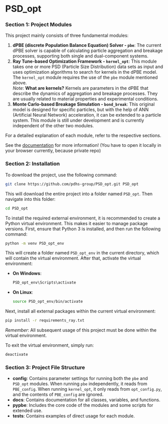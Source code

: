 # PSD_opt
### Section 1: Project Modules

This project mainly consists of three fundamental modules:

1. **dPBE (discrete Population Balance Equation) Solver - `pbe`**: The current dPBE solver is capable of calculating particle aggregation and breakage processes, supporting both single and dual-component systems.
2. **Ray Tune-based Optimization Framework - `kernel_opt`**: This module takes one or more PSD (Particle Size Distribution) data sets as input and uses optimization algorithms to search for kernels in the dPBE model. The `kernel_opt` module requires the use of the `pbe` module mentioned above.  
   _Note_: **What are kernels?** Kernels are parameters in the dPBE that describe the dynamics of aggregation and breakage processes. They are usually related to material properties and experimental conditions.
3. **Monte Carlo-based Breakage Simulation - `bond_break`**: This original model is designed for specific particles, but with the help of ANN (Artificial Neural Network) acceleration, it can be extended to a particle system. This module is still under development and is currently independent of the other two modules.

For a detailed explanation of each module, refer to the respective sections.

See the [documentation](docs/_build/html/index.html) for more information! (You have to open it locally in your browser currently, because private repo)

### Section 2: Installation

To download the project, use the following command:

```bash
git clone https://github.com/pdhs-group/PSD_opt.git PSD_opt
```

This will download the entire project into a folder named `PSD_opt`. Then navigate into this folder:

```bash
cd PSD_opt
```

To install the required external environment, it is recommended to create a Python virtual environment. This makes it easier to manage package versions. First, ensure that Python 3 is installed, and then run the following command:

```bash
python -m venv PSD_opt_env
```

This will create a folder named `PSD_opt_env` in the current directory, which will contain the virtual environment. After that, activate the virtual environment:

- **On Windows**:
  
  ```bash
  PSD_opt_env\Scripts\activate
  ```

- **On Linux**:

  ```bash
  source PSD_opt_env/bin/activate
  ```

Next, install all external packages within the current virtual environment:

```bash
pip install -r requirements_ray.txt
```

_Remember_: All subsequent usage of this project must be done within the virtual environment.

To exit the virtual environment, simply run:

```bash
deactivate
```

### Section 3: Project File Structure

- **config**: Contains parameter settings for running both the `pbe` and `PSD_opt` modules. When running `pbe` independently, it reads from `PBE_config`. When running `kernel_opt`, it only reads from `opt_config.py`, and the contents of `PBE_config` are ignored.
- **docs**: Contains documentation for all classes, variables, and functions.
- **pypbe**: Includes the core code of the modules and some scripts for extended use.
- **tests**: Contains examples of direct usage for each module.